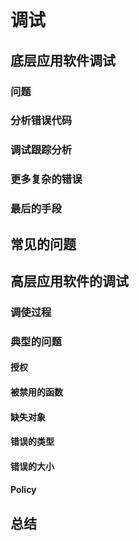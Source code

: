 # 调试
## 底层应用软件调试
### 问题
### 分析错误代码
### 调试跟踪分析
### 更多复杂的错误
### 最后的手段
## 常见的问题
## 高层应用软件的调试
### 调使过程
### 典型的问题
#### 授权
#### 被禁用的函数
#### 缺失对象
#### 错误的类型
#### 错误的大小
#### Policy
## 总结
